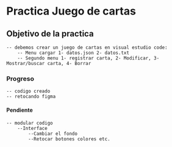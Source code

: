 # Practica Juego de cartas

## Objetivo de la practica
    -- debemos crear un juego de cartas en visual estudio code:
        -- Menu cargar 1- datos.json 2- datos.txt
        -- Segundo menu 1- registrar carta, 2- Modificar, 3- Mostrar/buscar carta, 4- Borrar
### Progreso
    -- codigo creado
    -- retocando figma
#### Pendiente
    -- modular codigo
        --Interface
            --Cambiar el fondo
            --Retocar botones colores etc.
